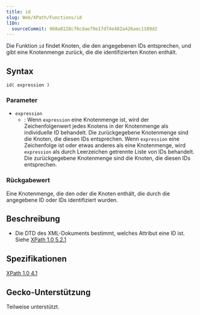 ```yaml
---
title: id
slug: Web/XPath/Functions/id
l10n:
  sourceCommit: 968a8128c76cdae79e17d74e482a426aec1189d2
---
```


Die Funktion `id` findet Knoten, die den angegebenen IDs entsprechen, und gibt eine Knotenmenge zurück, die die identifizierten Knoten enthält.

## Syntax

```plain
id( expression )
```

### Parameter

- `expression`
  - : Wenn `expression` eine Knotenmenge ist, wird der Zeichenfolgenwert jedes Knotens in der Knotenmenge als individuelle ID behandelt. Die zurückgegebene Knotenmenge sind die Knoten, die diesen IDs entsprechen.
    Wenn `expression` eine Zeichenfolge ist oder etwas anderes als eine Knotenmenge, wird `expression` als durch Leerzeichen getrennte Liste von IDs behandelt. Die zurückgegebene Knotenmenge sind die Knoten, die diesen IDs entsprechen.

### Rückgabewert

Eine Knotenmenge, die den oder die Knoten enthält, die durch die angegebene ID oder IDs identifiziert wurden.

## Beschreibung

- Die DTD des XML-Dokuments bestimmt, welches Attribut eine ID ist. Siehe [XPath 1.0 5.2.1](https://www.w3.org/TR/xpath/#unique-id)

## Spezifikationen

[XPath 1.0 4.1](https://www.w3.org/TR/1999/REC-xpath-19991116/#function-id)

## Gecko-Unterstützung

Teilweise unterstützt.
